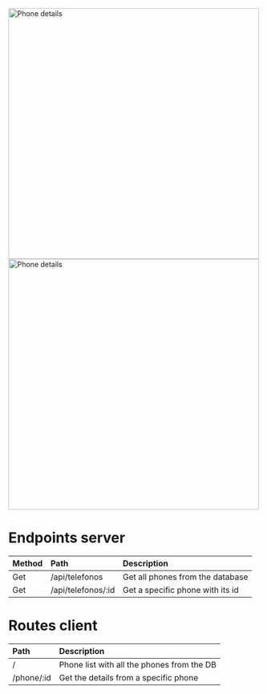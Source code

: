<img src="https://www.marketingdigitalmadrid.net/images/all-phones-list.jpg" alt="Phone details" width="500"/>

<img src="https://www.marketingdigitalmadrid.net/images/phone-details.jpg" alt="Phone details" width="500"/>

# Endpoints server

| Method | Path               | Description                      |
| :----- | :----------------- | :------------------------------- |
| Get    | /api/telefonos     | Get all phones from the database |
| Get    | /api/telefonos/:id | Get a specific phone with its id |

# Routes client

| Path       | Description                                |
| :--------- | :----------------------------------------- |
| /          | Phone list with all the phones from the DB |
| /phone/:id | Get the details from a specific phone      |
